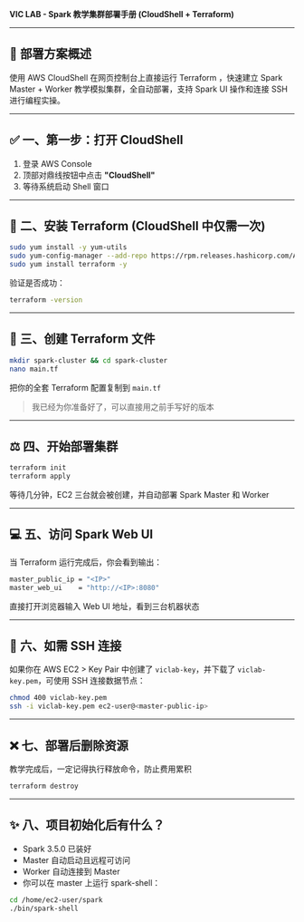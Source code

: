 **VIC LAB - Spark 教学集群部署手册 (CloudShell + Terraform)**

---

## 🔄 部署方案概述

使用 AWS CloudShell 在网页控制台上直接运行 Terraform ，快速建立 Spark Master + Worker 教学模拟集群，全自动部署，支持 Spark UI 操作和连接 SSH 进行编程实操。

---

## ✅ 一、第一步：打开 CloudShell

1. 登录 AWS Console
2. 顶部对鼎线按钮中点击 **"CloudShell"**
3. 等待系统启动 Shell 窗口

---

## 🔧 二、安装 Terraform (CloudShell 中仅需一次)

```bash
sudo yum install -y yum-utils
sudo yum-config-manager --add-repo https://rpm.releases.hashicorp.com/AmazonLinux/hashicorp.repo
sudo yum install terraform -y
```

验证是否成功：
```bash
terraform -version
```

---

## 📂 三、创建 Terraform 文件

```bash
mkdir spark-cluster && cd spark-cluster
nano main.tf
```

把你的全套 Terraform 配置复制到 `main.tf`

> 我已经为你准备好了，可以直接用之前手写好的版本

---

## ⚖️ 四、开始部署集群

```bash
terraform init
terraform apply
```

等待几分钟，EC2 三台就会被创建，并自动部署 Spark Master 和 Worker

---

## 💻 五、访问 Spark Web UI

当 Terraform 运行完成后，你会看到输出：
```bash
master_public_ip = "<IP>"
master_web_ui    = "http://<IP>:8080"
```

直接打开浏览器输入 Web UI 地址，看到三台机器状态

---

## 🚪 六、如需 SSH 连接

如果你在 AWS EC2 > Key Pair 中创建了 `viclab-key`，并下载了 `viclab-key.pem`，可使用 SSH 连接数据节点：

```bash
chmod 400 viclab-key.pem
ssh -i viclab-key.pem ec2-user@<master-public-ip>
```

---

## ❌ 七、部署后删除资源

教学完成后，一定记得执行释放命令，防止费用累积

```bash
terraform destroy
```

---

## ✨ 八、项目初始化后有什么？

- Spark 3.5.0 已装好
- Master 自动启动且远程可访问
- Worker 自动连接到 Master
- 你可以在 master 上运行 spark-shell：

```bash
cd /home/ec2-user/spark
./bin/spark-shell
```
